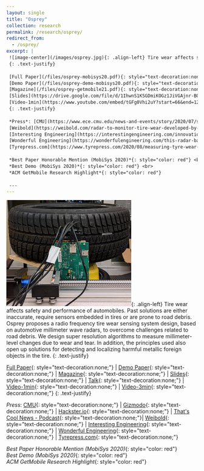 ```yaml
---
layout: single
title: "Osprey"
collection: research
permalink: /research/osprey/
redirect_from: 
  - /osprey/
excerpt: |
 ![image-center](/images/osprey.jpg){: .align-left} Tire wear affects safety and performance of automobiles. Past solutions are either inaccurate, require sensors embedded in tires or are prone to road debris. Osprey proposes a radio frequency tire wear sensing system design, based on automotive millimeter wave radars, to overcome challenges related to road debris. We design super resolution algorithms to measure millimeter-level changes due to wear and tear. In addition, the principles used also open up solutions for detecting and localizing harmful metallic foreign objects in the tire.  
 {: .text-justify}

 [Full Paper](/files/osprey-mobisys20.pdf){: style="text-decoration:none;"} &#124;
 [Demo Paper](/files/osprey-demo-mobisys20.pdf){: style="text-decoration:none;"} &#124;
 [Magazine](/files/osprey-getmobile21.pdf){: style="text-decoration:none;"} &#124;
 [Slides](https://drive.google.com/file/d/1IhwnS1KSGDmiKOGz1JiVGAjnr-BQlAB6/view?usp=sharing){: style="text-decoration:none;"} &#124; [Talk](https://www.youtube.com/watch?v=y-haR7Vc01o){: style="text-decoration:none;"} &#124;
 [Video-1min](https://www.youtube.com/embed/tGFg0Vhi2uY?start=66&end=127){: style="text-decoration:none;"} &#124; [Video-3min](https://www.youtube.com/watch?v=jhasOfGaS5w){: style="text-decoration:none;"}
 {: .text-justify}

 *Press*: [CMU](https://www.ece.cmu.edu/news-and-events/story/2020/07/sensing-tire-wear.html){: style="text-decoration:none;"} &#124; [Gizmodo](https://gizmodo.com/researchers-find-that-radar-can-be-used-to-detect-a-nai-1844635816){: style="text-decoration:none;"} &#124; [Hackster.io](https://www.hackster.io/news/researchers-develop-system-that-monitors-tire-wear-in-real-time-4ff4d9c738f3){: style="text-decoration:none;"} &#124; [That's Cool News - Podcast](https://thatscoolnews.com/episode/21-osprey-mmwaves-sense-tire-wear-akarsh/){: style="text-decoration:none;"}&#124; 
 [Weibold](https://weibold.com/radar-to-monitor-tire-wear-developed-by-american-engineers){: style="text-decoration:none;"} &#124;
 [Interesting Engineering](https://interestingengineering.com/innovation/radar-can-be-used-to-detect-tire-wear-and-tear-nail-punctures){: style="text-decoration:none;"} &#124;
 [Wonderful Engineering](https://wonderfulengineering.com/this-radar-based-device-can-detect-tire-punctures-along-with-wear-and-tear/){: style="text-decoration:none;"} &#124;
 [Tyrepress.com](https://www.tyrepress.com/2020/08/measuring-tyre-wear-with-on-car-radar/){: style="text-decoration:none;"}

 *Best Paper Honorable Mention (MobiSys 2020)*{: style="color: red"} <br>
 *Best Demo (MobiSys 2020)*{: style="color: red"} <br>
 *ACM GetMobile Research Highlight*{: style="color: red"}
 
 ---
---
```

 ![image-center](/images/osprey.jpg){: .align-left} Tire wear affects safety and performance of automobiles. Past solutions are either inaccurate, require sensors embedded in tires or are prone to road debris. Osprey proposes a radio frequency tire wear sensing system design, based on automotive millimeter wave radars, to overcome challenges related to road debris. We design super resolution algorithms to measure millimeter-level changes due to wear and tear. In addition, the principles used also open up solutions for detecting and localizing harmful metallic foreign objects in the tire. 
 {: .text-justify}

 [Full Paper](/files/osprey-mobisys20.pdf){: style="text-decoration:none;"} &#124;
 [Demo Paper](/files/osprey-demo-mobisys20.pdf){: style="text-decoration:none;"} &#124;
 [Magazine](/files/osprey-getmobile21.pdf){: style="text-decoration:none;"} &#124;
 [Slides](https://drive.google.com/file/d/1IhwnS1KSGDmiKOGz1JiVGAjnr-BQlAB6/view?usp=sharing){: style="text-decoration:none;"} &#124; [Talk](https://www.youtube.com/watch?v=y-haR7Vc01o){: style="text-decoration:none;"} &#124;
 [Video-1min](https://www.youtube.com/embed/tGFg0Vhi2uY?start=66&end=127){: style="text-decoration:none;"} &#124; [Video-3min](https://www.youtube.com/watch?v=jhasOfGaS5w){: style="text-decoration:none;"}
 {: .text-justify}

 *Press*: [CMU](https://www.ece.cmu.edu/news-and-events/story/2020/07/sensing-tire-wear.html){: style="text-decoration:none;"} &#124; [Gizmodo](https://gizmodo.com/researchers-find-that-radar-can-be-used-to-detect-a-nai-1844635816){: style="text-decoration:none;"} &#124; [Hackster.io](https://www.hackster.io/news/researchers-develop-system-that-monitors-tire-wear-in-real-time-4ff4d9c738f3){: style="text-decoration:none;"} &#124; [That's Cool News - Podcast](https://thatscoolnews.com/episode/21-osprey-mmwaves-sense-tire-wear-akarsh/){: style="text-decoration:none;"}&#124; 
 [Weibold](https://weibold.com/radar-to-monitor-tire-wear-developed-by-american-engineers){: style="text-decoration:none;"} &#124;
 [Interesting Engineering](https://interestingengineering.com/innovation/radar-can-be-used-to-detect-tire-wear-and-tear-nail-punctures){: style="text-decoration:none;"} &#124;
 [Wonderful Engineering](https://wonderfulengineering.com/this-radar-based-device-can-detect-tire-punctures-along-with-wear-and-tear/){: style="text-decoration:none;"} &#124;
 [Tyrepress.com](https://www.tyrepress.com/2020/08/measuring-tyre-wear-with-on-car-radar/){: style="text-decoration:none;"}

 *Best Paper Honorable Mention (MobiSys 2020)*{: style="color: red"} <br>
 *Best Demo (MobiSys 2020)*{: style="color: red"} <br>
 *ACM GetMobile Research Highlight*{: style="color: red"}
 
